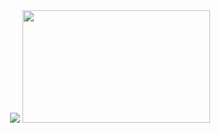 <div align="center">
<img src="https://github-readme-stats.vercel.app/api?username=XuchenSun&show_icons=true&theme=merko" >
<img src="https://github-readme-stats.vercel.app/api/top-langs?username=XuchenSun&show_icons=true&count_private=true&theme=merko"  height="180" width="300">
</div>
